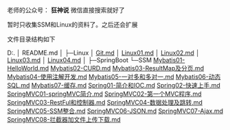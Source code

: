 老师的公众号： **狂神说**  微信直接搜索就好了



暂时只收集SSM和Linux的资料了。之后还会扩展

文件目录结构如下

D:.
│  README.md
│
├─Linux
│      [Git.md](https://mp.weixin.qq.com/s/Bf7uVhGiu47uOELjmC5uXQ)
│      [Linux01.md](https://mp.weixin.qq.com/s/RT93qJdTagtKjWKx_A_6Nw)
│      [Linux02.md](https://mp.weixin.qq.com/s/4dZ3mbu287pC6mdGOczGAA)
│      [Linux03.md](https://mp.weixin.qq.com/s/AndIwanhZ3Tlg0iQe8a4lQ)
│      [Linux04.md](https://mp.weixin.qq.com/s/aMJeiQW5z5FzeEdsRn44vA)
│
├─SpringBoot
└─SSM
        [Mybatis01-HelloWorld.md](https://mp.weixin.qq.com/s/vy-TUFa1Rb69ekxiEYGRqw)
        [Mybatis02-CURD.md](https://mp.weixin.qq.com/s/efqEupNSPZUKqrRoGAnxzQ)
        [Mybatis03-ResultMap及分页.md](https://mp.weixin.qq.com/s/LXXIR7W_kZBHPIDqkNwrLg)
        [Mybatis04-使用注解开发.md](https://mp.weixin.qq.com/s/3x3ynp5qhGNP-leeOxBU6g)
        [Mybatis05-一对多和多对一.md](https://mp.weixin.qq.com/s/Dpt0LHTgx0kL7RCk8PZ2aw)
        [Mybatis06-动态SQL.md](https://mp.weixin.qq.com/s/gtXsTG2naMTDnC6aqQICMg)
        [Mybatis07-缓存.md](https://mp.weixin.qq.com/s/MwkfQNMXD6oO3dOaQYDdGA)
        [Spring01-简介和IOC.md](https://mp.weixin.qq.com/s/VM6INdNB_hNfXCMq3UZgTQ)
        [Spring02-快速上手.md](https://mp.weixin.qq.com/s/Sa39ulmHpNFJ9u48rwCG7A)
        [SpringMVC01-springMVC简介.md](https://mp.weixin.qq.com/s/yuQqZzAsCefk9Jv_kbh_eA)
        [SpringMVC02-第一个MVC程序.md](https://mp.weixin.qq.com/s/8ddT6FD0Y4f3XdbEz0aqpQ)
        [SpringMVC03-RestFul和控制器.md](https://mp.weixin.qq.com/s/3EtyzJohOVGz62nEYLhKHg)
        [SpringMVC04-数据处理及跳转.md](https://mp.weixin.qq.com/s/1d_PAk2IIp-WWX2eBbU3aw)
        [SpringMVC05-SSM整合.md](https://mp.weixin.qq.com/s/SDxqGu_il3MUCTcN1EYrng)
        [SpringMVC06-JSON.md](https://mp.weixin.qq.com/s/RAqRKZJqsJ78HRrJg71R1g)
        [SpringMVC07-Ajax.md](https://mp.weixin.qq.com/s/tB4YX4H59wYS6rxaO3K2_g)
        [SpringMVC08-拦截器加文件上传下载.md](https://mp.weixin.qq.com/s/NWJoYiirbkSDz6x01Jji3g)